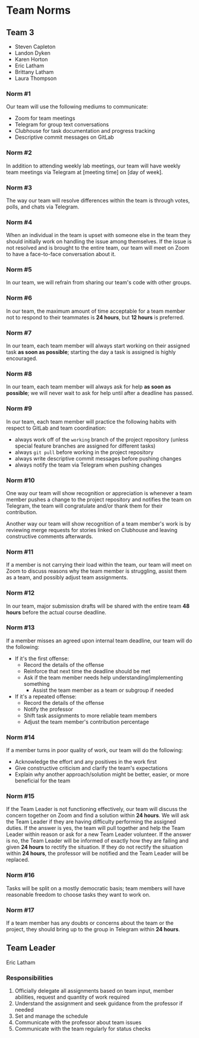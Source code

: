 # Team Norms

## Team 3

- Steven Capleton
- Landon Dyken
- Karen Horton
- Eric Latham
- Brittany Latham
- Laura Thompson

### Norm #1

Our team will use the following mediums to communicate:

- Zoom for team meetings
- Telegram for group text conversations
- Clubhouse for task documentation and progress tracking
- Descriptive commit messages on GitLab

### Norm #2

In addition to attending weekly lab meetings, our team will have weekly team meetings via Telegram at [meeting time] on [day of week].

### Norm #3

The way our team will resolve differences within the team is through votes, polls, and chats via Telegram.

### Norm #4

When an individual in the team is upset with someone else in the team they should initially work on handling the issue among themselves. If the issue is not resolved and is brought to the entire team, our team will meet on Zoom to have a face-to-face conversation about it.

### Norm #5

In our team, we will refrain from sharing our team's code with other groups.

### Norm #6

In our team, the maximum amount of time acceptable for a team member not to respond to their teammates is **24 hours**, but **12 hours** is preferred.

### Norm #7

In our team, each team member will always start working on their assigned task **as soon as possible**; starting the day a task is assigned is highly encouraged.

### Norm #8

In our team, each team member will always ask for help **as soon as possible**; we will never wait to ask for help until after a deadline has passed.

### Norm #9

In our team, each team member will practice the following habits with respect to GitLab and team coordination:

- always work off of the `working` branch of the project repository (unless special feature branches are assigned for different tasks)
- always `git pull` before working in the project repository
- always write descriptive commit messages before pushing changes
- always notify the team via Telegram when pushing changes

### Norm #10

One way our team will show recognition or appreciation is whenever a team member pushes a change to the project repository and notifies the team on Telegram, the team will congratulate and/or thank them for their contribution.

Another way our team will show recognition of a team member's work is by reviewing merge requests for stories linked on Clubhouse and leaving constructive comments afterwards.

### Norm #11

If a member is not carrying their load within the team, our team will meet on Zoom to discuss reasons why the team member is struggling, assist them as a team, and possibly adjust team assignments.

### Norm #12

In our team, major submission drafts will be shared with the entire team **48 hours** before the actual course deadline.

### Norm #13

If a member misses an agreed upon internal team deadline, our team will do the following:

- If it's the first offense:
  - Record the details of the offense
  - Reinforce that next time the deadline should be met
  - Ask if the team member needs help understanding/implementing something
    - Assist the team member as a team or subgroup if needed
- If it's a repeated offense:
  - Record the details of the offense
  - Notify the professor
  - Shift task assignments to more reliable team members
  - Adjust the team member's contribution percentage

### Norm #14

If a member turns in poor quality of work, our team will do the following:

- Acknowledge the effort and any positives in the work first
- Give constructive criticism and clarify the team's expectations
- Explain _why_ another approach/solution might be better, easier, or more beneficial for the team

### Norm #15

If the Team Leader is not functioning effectively, our team will discuss the concern together on Zoom and find a solution within **24 hours**. We will ask the Team Leader if they are having difficulty performing the assigned duties. If the answer is yes, the team will pull together and help the Team Leader within reason or ask for a new Team Leader volunteer. If the answer is no, the Team Leader will be informed of exactly how they are failing and given **24 hours** to rectify the situation. If they do not rectify the situation within **24 hours**, the professor will be notified and the Team Leader will be replaced.

### Norm #16

Tasks will be split on a mostly democratic basis; team members will have reasonable freedom to choose tasks they want to work on.

### Norm #17

If a team member has any doubts or concerns about the team or the project, they should bring up to the group in Telegram within **24 hours**.

## Team Leader

Eric Latham

### Responsibilities

1. Officially delegate all assignments based on team input, member abilities, request and quantity of work required
2. Understand the assignment and seek guidance from the professor if needed
3. Set and manage the schedule
4. Communicate with the professor about team issues
5. Communicate with the team regularly for status checks

